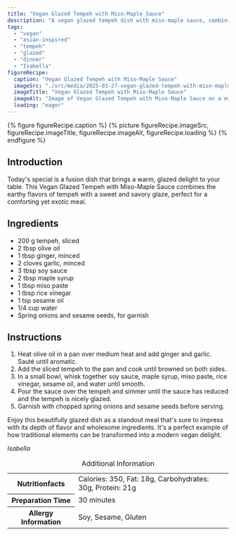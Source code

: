 ```yaml
---
title: "Vegan Glazed Tempeh with Miso-Maple Sauce"
description: "A vegan glazed tempeh dish with miso-maple sauce, combining earthy, sweet, and savory flavors for a comforting meal."
tags:
  - "vegan"
  - "asian-inspired"
  - "tempeh"
  - "glazed"
  - "dinner"
  - "Isabella"
figureRecipe: 
  caption: "Vegan Glazed Tempeh with Miso-Maple Sauce"
  imageSrc: "./src/media/2025-03-27-vegan-glazed-tempeh-with-miso-maple-sauce-4505.png"
  imageTitle: "Vegan Glazed Tempeh with Miso-Maple Sauce"
  imageAlt: "Image of Vegan Glazed Tempeh with Miso-Maple Sauce on a minimalist plate, garnished with spring onions and sesame seeds, beside chopsticks and a sauce bowl on a wooden table."
  loading: "eager"
---
```


{% figure figureRecipe.caption %}
{% picture figureRecipe.imageSrc, figureRecipe.imageTitle, figureRecipe.imageAlt, figureRecipe.loading %}
{% endfigure %}

## Introduction

Today's special is a fusion dish that brings a warm, glazed delight to your table. This Vegan Glazed Tempeh with Miso-Maple Sauce combines the earthy flavors of tempeh with a sweet and savory glaze, perfect for a comforting yet exotic meal.

## Ingredients

- 200 g tempeh, sliced
- 2 tbsp olive oil
- 1 tbsp ginger, minced
- 2 cloves garlic, minced
- 3 tbsp soy sauce
- 2 tbsp maple syrup
- 1 tbsp miso paste
- 1 tbsp rice vinegar
- 1 tsp sesame oil
- 1/4 cup water
- Spring onions and sesame seeds, for garnish

## Instructions

1. Heat olive oil in a pan over medium heat and add ginger and garlic. Sauté until aromatic.
2. Add the sliced tempeh to the pan and cook until browned on both sides.
3. In a small bowl, whisk together soy sauce, maple syrup, miso paste, rice vinegar, sesame oil, and water until smooth.
4. Pour the sauce over the tempeh and simmer until the sauce has reduced and the tempeh is nicely glazed.
5. Garnish with chopped spring onions and sesame seeds before serving.

Enjoy this beautifully glazed dish as a standout meal that's sure to impress with its depth of flavor and wholesome ingredients. It's a perfect example of how traditional elements can be transformed into a modern vegan delight.

*Isabella*

<table><caption class='sr-only'>Additional Information</caption><tr><th>Nutritionfacts</th><td>Calories: 350, Fat: 18g, Carbohydrates: 30g, Protein: 21g&nbsp;</td></tr><tr><th>Preparation Time</th><td>30 minutes&nbsp;</td></tr><tr><th>Allergy Information</th><td>Soy, Sesame, Gluten&nbsp;</td></tr></table>

